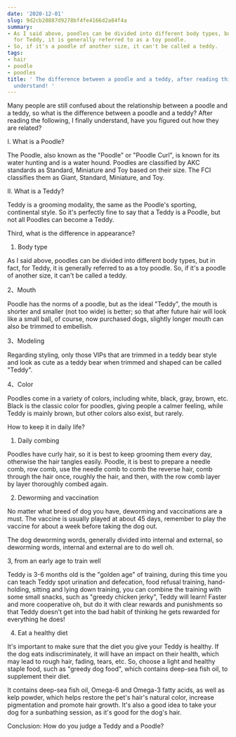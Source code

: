 ```yaml
---
date: '2020-12-01'
slug: 9d2cb28887d9278bf4fe4166d2a84f4a
summary:
- As I said above, poodles can be divided into different body types, but in fact,
  for Teddy, it is generally referred to as a toy poodle.
- So, if it's a poodle of another size, it can't be called a teddy.
tags:
- hair
- poodle
- poodles
title: ' The difference between a poodle and a teddy, after reading this, I finally
  understand! '
---
```


 Many people are still confused about the relationship between a poodle and a teddy, so what is the difference between a poodle and a teddy? After reading the following, I finally understand, have you figured out how they are related?

I. What is a Poodle?

The Poodle, also known as the "Poodle" or "Poodle Curl", is known for its water hunting and is a water hound. Poodles are classified by AKC standards as Standard, Miniature and Toy based on their size. The FCI classifies them as Giant, Standard, Miniature, and Toy.

II. What is a Teddy?

Teddy is a grooming modality, the same as the Poodle's sporting, continental style. So it's perfectly fine to say that a Teddy is a Poodle, but not all Poodles can become a Teddy.

Third, what is the difference in appearance?

1. Body type

As I said above, poodles can be divided into different body types, but in fact, for Teddy, it is generally referred to as a toy poodle. So, if it's a poodle of another size, it can't be called a teddy.

2、Mouth

Poodle has the norms of a poodle, but as the ideal "Teddy", the mouth is shorter and smaller (not too wide) is better; so that after future hair will look like a small ball, of course, now purchased dogs, slightly longer mouth can also be trimmed to embellish.

3、Modeling

Regarding styling, only those VIPs that are trimmed in a teddy bear style and look as cute as a teddy bear when trimmed and shaped can be called "Teddy".

4、Color

Poodles come in a variety of colors, including white, black, gray, brown, etc. Black is the classic color for poodles, giving people a calmer feeling, while Teddy is mainly brown, but other colors also exist, but rarely.

How to keep it in daily life?

1. Daily combing

Poodles have curly hair, so it is best to keep grooming them every day, otherwise the hair tangles easily. Poodle, it is best to prepare a needle comb, row comb, use the needle comb to comb the reverse hair, comb through the hair once, roughly the hair, and then, with the row comb layer by layer thoroughly combed again.

2. Deworming and vaccination

No matter what breed of dog you have, deworming and vaccinations are a must. The vaccine is usually played at about 45 days, remember to play the vaccine for about a week before taking the dog out.

The dog deworming words, generally divided into internal and external, so deworming words, internal and external are to do well oh.

3, from an early age to train well

Teddy is 3-6 months old is the "golden age" of training, during this time you can teach Teddy spot urination and defecation, food refusal training, hand-holding, sitting and lying down training, you can combine the training with some small snacks, such as "greedy chicken jerky", Teddy will learn! Faster and more cooperative oh, but do it with clear rewards and punishments so that Teddy doesn't get into the bad habit of thinking he gets rewarded for everything he does!

4. Eat a healthy diet

It's important to make sure that the diet you give your Teddy is healthy. If the dog eats indiscriminately, it will have an impact on their health, which may lead to rough hair, fading, tears, etc. So, choose a light and healthy staple food, such as "greedy dog food", which contains deep-sea fish oil, to supplement their diet.

It contains deep-sea fish oil, Omega-6 and Omega-3 fatty acids, as well as kelp powder, which helps restore the pet's hair's natural color, increase pigmentation and promote hair growth. It's also a good idea to take your dog for a sunbathing session, as it's good for the dog's hair.

Conclusion: How do you judge a Teddy and a Poodle?

 
        